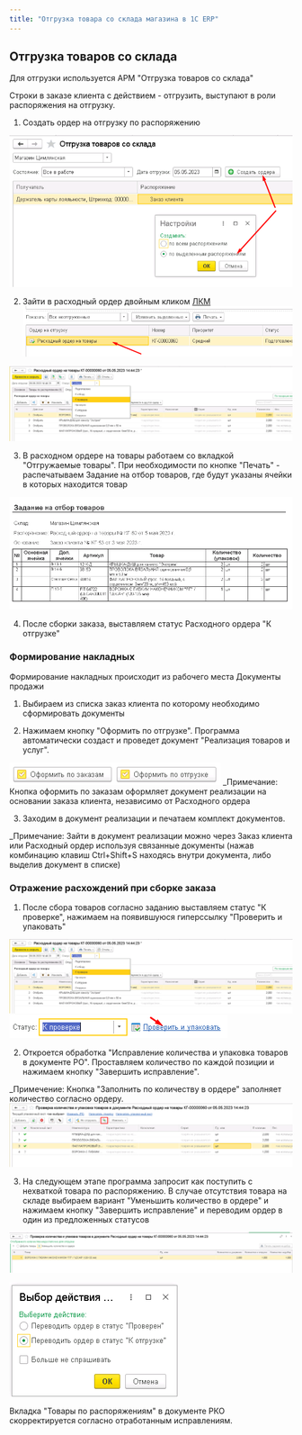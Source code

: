 ```yaml
---
title: "Отгрузка товара со склада магазина в 1C ERP"
---
```


## Отгрузка товаров со склада

Для отгрузки используется АРМ "Отгрузка товаров со склада"

Строки в заказе клиента с действием - отгрузить, выступают в роли распоряжения на отгрузку.

1. Создать ордер на отгрузку по распоряжению

![](ERP/_attach/Pasted%20image%2020230505144408.png)

2. Зайти в расходный ордер двойным кликом [ЛКМ](ERP/Управление%20продажами/Запчасти/ЛКМ.md)
![](ERP/_attach/Pasted%20image%2020230505144504.png)

![](ERP/_attach/Pasted%20image%2020230505150402.png)

3. В расходном ордере на товары работаем со вкладкой "Отгружаемые товары". При необходимости по кнопке "Печать" - распечатываем Задание на отбор товаров, где будут указаны ячейки в которых находится товар

![](ERP/_attach/Pasted%20image%2020230505151131.png)

4. После сборки заказа, выставляем статус Расходного ордера "К отгрузке"

### Формирование накладных

Формирование накладных происходит из рабочего места Документы продажи

1. Выбираем из списка заказ клиента по которому необходимо сформировать документы

2. Нажимаем кнопку "Оформить по отгрузке". Программа автоматически создаст и проведет документ "Реализация товаров и услуг".

![](ERP/_attach/Pasted%20image%2020230510081957.png)
_Примечание: Кнопка оформить по заказам оформляет документ реализации на основании заказа клиента, независимо от Расходного ордера

3. Заходим в документ реализации и печатаем комплект документов.

_Примечание: Зайти в документ реализации можно через Заказ клиента или Расходный ордер используя связанные документы (нажав комбинацию клавиш Ctrl+Shift+S находясь внутри документа, либо выделив документ в списке)


### Отражение расхождений при сборке заказа

1. После сбора товаров согласно заданию выставляем статус "К проверке", нажимаем на появившуюся гиперссылку "Проверить и упаковать"

![](ERP/_attach/Pasted%20image%2020230505150402.png)
![](ERP/_attach/Pasted%20image%2020230505150456.png)

2. Откроется обработка "Исправление количества и упаковка товаров в документе РО". Проставляем количество по каждой позиции и нажимаем кнопку "Завершить исправление". 

_Примечение: Кнопка "Заполнить по количеству в ордере" заполняет количество согласно ордеру.  
![](ERP/_attach/Pasted%20image%2020230505150659.png)

3. На следующем этапе программа запросит как поступить с нехваткой товара по распоряжению. В случае отсутствия товара на складе выбираем вариант "Уменьшить количество в ордере" и нажимаем кнопку "Завершить исправление" и переводим ордер в один из предложенных статусов

![](ERP/_attach/Pasted%20image%2020230505150739.png)

![](ERP/_attach/Pasted%20image%2020230505150806.png)

Вкладка "Товары по распоряжениям" в документе РКО скорректируется согласно отработанным исправлениям. 

